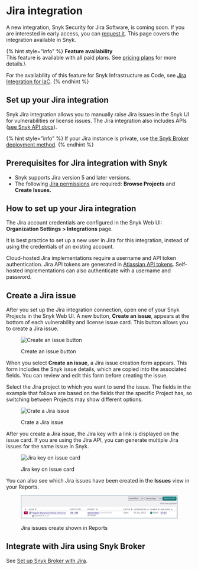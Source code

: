 # Jira integration

A new integration, Snyk Security for Jira Software, is coming soon. If you are interested in early access, you can [request it](https://earlyaccessprogram.atlassian.net/servicedesk/customer/portal/12/group/13/create/56). This page covers the integration available in Snyk.

{% hint style="info" %}
**Feature availability**\
This feature is available with all paid plans. See [pricing plans](https://snyk.io/plans/) for more details.\


For the availability of this feature for Snyk Infrastructure as Code, see [Jira Integration for IaC](../../scan-cloud-deployment/snyk-infrastructure-as-code/jira-integration.md).
{% endhint %}

## **Set up your Jira integration**

Snyk Jira integration allows you to manually raise Jira issues in the Snyk UI for vulnerabilities or license issues. The Jira integration also includes APIs ([see Snyk API docs](https://snyk.docs.apiary.io/#reference/projects/project-jira-issues)).

{% hint style="info" %}
If your Jira instance is private, use [the Snyk Broker deployment method](../../snyk-admin/snyk-broker/install-and-configure-snyk-broker/setup-broker-with-jira.md).
{% endhint %}

## **Prerequisites for Jira integration with Snyk**

* Snyk supports Jira version 5 and later versions.
* The following [Jira permissions](https://confluence.atlassian.com/adminjiraserver073/managing-project-permissions-861253293.html) are required: **Browse Projects** and **Create Issues.**

## **How to set up your Jira integration**

The Jira account credentials are configured in the Snyk Web UI: **Organization Settings > Integrations** page.

It is best practice to set up a new user in Jira for this integration, instead of using the credentials of an existing account.

Cloud-hosted Jira implementations require a username and API token authentication. Jira API tokens are generated in [Atlassian API tokens](https://id.atlassian.com/manage/api-tokens). Self-hosted implementations can also authenticate with a username and password.

## **Create a Jira issue**

After you set up the Jira integration connection, open one of your Snyk Projects in the Snyk Web UI. A new button, **Create an issue**, appears at the bottom of each vulnerability and license issue card. This button allows you to create a Jira issue.

<figure><img src="../../.gitbook/assets/Jira - new button.png" alt="Create an issue button"><figcaption><p>Create an issue button</p></figcaption></figure>

When you select **Create an issue**, a Jira issue creation form appears. This form includes the Snyk issue details, which are copied into the associated fields. You can review and edit this form before creating the issue.

Select the Jira project to which you want to send the issue. The fields in the example that follows are based on the fields that the specific Project has, so switching between Projects may show different options.

<figure><img src="../../.gitbook/assets/uuid-67202f8e-7f70-1e84-6044-f65ec36138b3-en.png" alt="Crate a Jira issue"><figcaption><p>Crate a Jira issue</p></figcaption></figure>

After you create a Jira issue, the Jira key with a link is displayed on the issue card. If you are using the Jira API, you can generate multiple Jira issues for the same issue in Snyk.

<figure><img src="../../.gitbook/assets/Jira - Button with a link.png" alt="Jira key on issue card"><figcaption><p>Jira key on issue card</p></figcaption></figure>

You can also see which Jira issues have been created in the **Issues** view in your Reports.

<figure><img src="../../.gitbook/assets/Jira - Isuues in Report.png" alt="Jira issues create shown in Reports"><figcaption><p>Jira issues create shown in Reports</p></figcaption></figure>

## Integrate with Jira using Snyk Broker

See [Set up Snyk Broker with Jira](../../snyk-admin/snyk-broker/install-and-configure-snyk-broker/setup-broker-with-jira.md).

